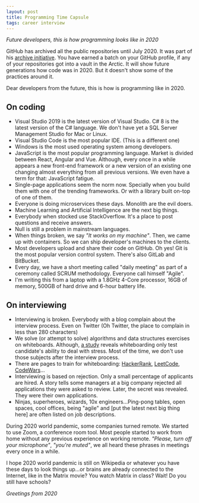 ```yaml
---
layout: post
title: Programming Time Capsule
tags: career interview
---
```


_Future developers, this is how programming looks like in 2020_

GitHub has archived all the public repositories until July 2020. It was part of his [archive initiative](https://archiveprogram.github.com/). You have earned a batch on your GitHub profile, if any of your repositories got into a vault in the Arctic. It will show future generations how code was in 2020. But it doesn't show some of the practices around it.

Dear developers from the future, this is how is programming like in 2020.

## On coding

* Visual Studio 2019 is the latest version of Visual Studio. C# 8 is the latest version of the C# language. We don't have yet a SQL Server Management Studio for Mac or Linux.
* Visual Studio Code is the most popular IDE. (This is a different one)
* Windows is the most used operating system among developers.
* JavaScript is the most popular programming language. Market is divided between React, Angular and Vue. Although, every once in a while appears a new front-end framework or a new version of an existing one changing almost everything from all previous versions. We even have a term for that: JavaScript fatigue.
* Single-page applications seem the norm now. Specially when you build them with one of the trending frameworks. Or with a library built on-top of one of them.
* Everyone is doing microservices these days. Monolith are the evil doers.
* Machine Learning and Artificial Intelligence are the next big things.
* Everybody when stocked use StackOverflow. It's a place to post questions and receive answers.
* Null is still a problem in mainstream languages.
* When things broken, we say _"It works on my machine"_. Then, we came up with containers. So we can ship developer's machines to the clients.
* Most developers upload and share their code on GitHub. Oh yes! Git is the most popular version control system. There's also GitLab and BitBucket.
* Every day, we have a short meeting called "daily meeting" as part of a ceremony called SCRUM methodology. Everyone call himself "Agile".
* I'm writing this from a laptop with a 1.8GHz 4-Core processor, 16GB of memory, 500GB of hard drive and 6-hour battery life.

## On interviewing

* Interviewing is broken. Everybody with a blog complain about the interview process. Even on Twitter (Oh Twitter, the place to complain in less than 280 characters)
* We solve (or attempt to solve) algorithms and data structures exercises on whiteboards. Although, [a study](https://www.sciencedaily.com/releases/2020/07/200714101228.htm) reveals whiteboarding only test candidate's ability to deal with stress. Most of the time, we don't use those subjects after the interview process. 
* There are pages to train for whiteboarding: [HackerRank](https://www.hackerrank.com/), [LeetCode](https://leetcode.com/), [CodeWars](https://www.codewars.com/)...
* Interviewing is based on rejection. Only a small percentage of applicants are hired. A story tells some managers at a big company rejected all applications they were asked to review. Later, the secret was revealed. They were their own applications.
* Ninjas, superheroes, wizards, 10x engineers...Ping-pong tables, open spaces, cool offices, being "agile" and [put the latest next big thing here] are often listed on job descriptions.

During 2020 world pandemic, some companies turned remote. We started to use Zoom, a conference room tool. Most people started to work from home without any previous experience on working remote. _"Please, turn off your microphone"_, _"you're muted"_, we all heard these phrases in meetings every once in a while.

I hope 2020 world pandemic is still on Wikipedia or whatever you have these days to look things up...or brains are already connected to the Internet, like in the Matrix movie? You watch Matrix in class? Wait! Do you still have schools?

_Greetings from 2020_

